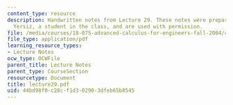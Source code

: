 ```yaml
---
content_type: resource
description: Handwritten notes from Lecture 29. These notes were prepared by Melike
  Yersiz, a student in the class, and are used with permission.
file: /media/courses/18-075-advanced-calculus-for-engineers-fall-2004/44bd98f0c28cf1d302903dfeb65b8545_lecture29.pdf
file_type: application/pdf
learning_resource_types:
- Lecture Notes
ocw_type: OCWFile
parent_title: Lecture Notes
parent_type: CourseSection
resourcetype: Document
title: lecture29.pdf
uid: 44bd98f0-c28c-f1d3-0290-3dfeb65b8545
---
```

